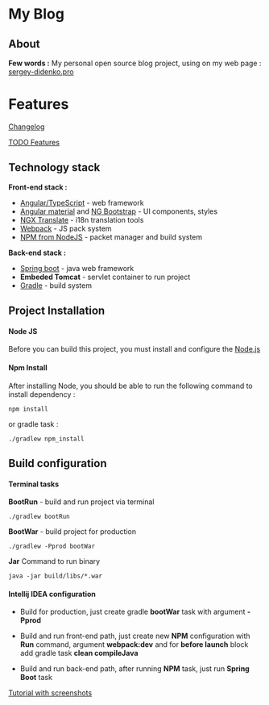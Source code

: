 # My Blog

## About
**Few words :**
My personal open source blog project,
using on my web page : [sergey-didenko.pro](https://sergey-didenko.pro)

# Features

[Changelog][changelog]

[TODO Features][features_todo]

## Technology stack
**Front-end stack :**
 - [Angular/TypeScript][] - web framework
 - [Angular material][] and [NG Bootstrap][] - UI components, styles
 - [NGX Translate][] - i18n translation tools
 - [Webpack][] - JS pack system
 - [NPM from NodeJS][Node.js] - packet manager and build system
 
 **Back-end stack :**
 - [Spring boot][] - java web framework
 - **Embeded Tomcat** - servlet container to run project
 - [Gradle][] - build system

## Project Installation
#### Node JS

Before you can build this project, you must install and configure the [Node.js][]

#### Npm Install

After installing Node, you should be able to run the following command to install dependency :

    npm install

or gradle task :

    ./gradlew npm_install

## Build configuration
#### Terminal tasks

**BootRun** - build and run project via terminal

    ./gradlew bootRun

**BootWar** - build project for production

    ./gradlew -Pprod bootWar

**Jar** Command to run binary

    java -jar build/libs/*.war

#### Intellij IDEA configuration

 - Build for production, 
 just create gradle **bootWar** task with argument **-Pprod**

 - Build and run front-end path, 
 just create new **NPM** configuration with **Run** command, argument **webpack:dev** 
 and for **before launch** block add gradle task **clean compileJava**

 - Build and run back-end path, 
 after running **NPM** task, just run **Spring Boot** task

[Tutorial with screenshots][idea_tutorial]

[Angular/TypeScript]: https://angular.io/
[Angular material]: https://material.angular.io/
[NG Bootstrap]: https://github.com/ng-bootstrap/ng-bootstrap
[NGX Translate]: https://github.com/ngx-translate

[Spring boot]: https://spring.io/
[Embeded Tomcat]: http://tomcat.apache.org/
[Gradle]: https://gradle.org/

[Node.js]: https://nodejs.org/
[Webpack]: https://webpack.github.io/

[changelog]: https://github.com/sergey-didenko/my-blog/blob/master/CHANGELOG.md
[features_todo]: https://github.com/sergey-didenko/my-blog/blob/master/doc/TODO_FEATURES.md

[idea_tutorial]: https://github.com/sergey-didenko/my-blog/blob/master/doc/IDEA_TUTORIAL.md
